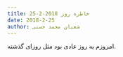 ```yaml
---
title: خاطره روز 2018-2-25
date: 2018-2-25
author: شعبان محمد حسنی
---
```


امروزم یه روز عادی بود مثل روزای گذشته.